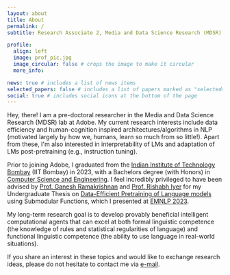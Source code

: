 ```yaml
---
layout: about
title: About
permalink: /
subtitle: Research Associate 2, Media and Data Science Research (MDSR) Lab, Adobe Inc.

profile:
  align: left
  image: prof_pic.jpg
  image_circular: false # crops the image to make it circular
  more_info: 

news: true # includes a list of news items
selected_papers: false # includes a list of papers marked as "selected={true}"
social: true # includes social icons at the bottom of the page
---
```


Hey, there! I am a pre-doctoral researcher in the Media and Data Science Research (MDSR) lab at Adobe. My current research interests include data efficiency and human-cognition inspired architectures/algorithms in NLP (motivated largely by how we, humans, learn so much from so little!). Apart from these, I'm also interested in interpretability of LMs and adaptation of LMs post-pretraining (e.g., instruction tuning).

Prior to joining Adobe, I graduated from the [Indian Institute of Technology Bombay](https://www.iitb.ac.in/) (IIT Bombay) in 2023, with a Bachelors degree (with Honors) in [Computer Science and Engineering](https://www.cse.iitb.ac.in/#/). I feel incredibly privileged to have been advised by [Prof. Ganesh Ramakrishnan](https://www.cse.iitb.ac.in/~ganesh/) and [Prof. Rishabh Iyer](https://sites.google.com/view/rishabhiyer/) for my Undergraduate Thesis on [Data-Efficient Pretraining of Language models](https://aclanthology.org/2023.findings-emnlp.445/) using Submodular Functions, which I presented at [EMNLP 2023](https://2023.emnlp.org/). 

My long-term research goal is to develop provably beneficial intelligent computational agents that can excel at both formal linguistic competence (the knowledge of rules and statistical regularities of language) and functional linguistic competence (the ability to use language in real-world situations).

If you share an interest in these topics and would like to exchange research ideas, please do not hesitate to contact me via [e-mail](mailto:rharisrikowndinya333@gmail.com). 
